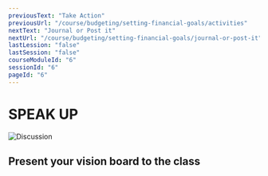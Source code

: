 ```yaml
---
previousText: "Take Action"
previousUrl: "/course/budgeting/setting-financial-goals/activities"
nextText: "Journal or Post it"
nextUrl: "/course/budgeting/setting-financial-goals/journal-or-post-it"
lastLession: "false"
lastSession: "false"
courseModuleId: "6"
sessionId: "6"
pageId: "6"
---
```



# SPEAK UP
![Discussion](/assets/img/lets-talk-about-it.png)

## Present your vision board to the class
<sparkle-feed-post assignment-name="Present your vision board to the class" ></sparkle-feed-post>
